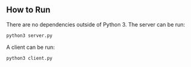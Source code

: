## How to Run

There are no dependencies outside of Python 3.
The server can be run:

```python
python3 server.py
```

A client can be run:

```python
python3 client.py
```
